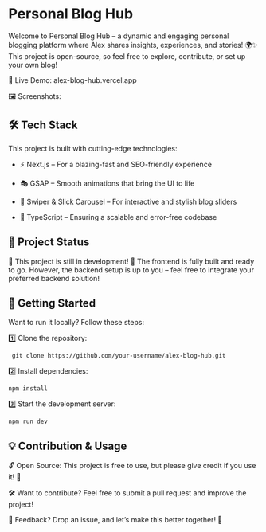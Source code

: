 # Personal Blog Hub

Welcome to Personal Blog Hub – a dynamic and engaging personal blogging platform where Alex shares insights, experiences, and stories! 🌍✨ This project is open-source, so feel free to explore, contribute, or set up your own blog!

🔗 Live Demo: alex-blog-hub.vercel.app

🖼️ Screenshots:


## 🛠 Tech Stack

This project is built with cutting-edge technologies:

- ⚡ Next.js – For a blazing-fast and SEO-friendly experience

- 🎭 GSAP – Smooth animations that bring the UI to life

- 🎡 Swiper & Slick Carousel – For interactive and stylish blog sliders

- 🔷 TypeScript – Ensuring a scalable and error-free codebase


## 🎯 Project Status
🚧 This project is still in development! 🚧
The frontend is fully built and ready to go. However, the backend setup is up to you – feel free to integrate your preferred backend solution!

## 🚀 Getting Started
Want to run it locally? Follow these steps:

1️⃣ Clone the repository:

`` git clone https://github.com/your-username/alex-blog-hub.git``

2️⃣ Install dependencies:

`npm install`

3️⃣ Start the development server:

`npm run dev`

## 💡 Contribution & Usage
🔓 Open Source: This project is free to use, but please give credit if you use it! 🙌

🛠 Want to contribute? Feel free to submit a pull request and improve the project!

💬 Feedback? Drop an issue, and let’s make this better together! 🚀


